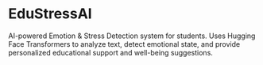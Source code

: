 # EduStressAI
AI-powered Emotion &amp; Stress Detection system for students. Uses Hugging Face Transformers to analyze text, detect emotional state, and provide personalized educational support and well-being suggestions.
